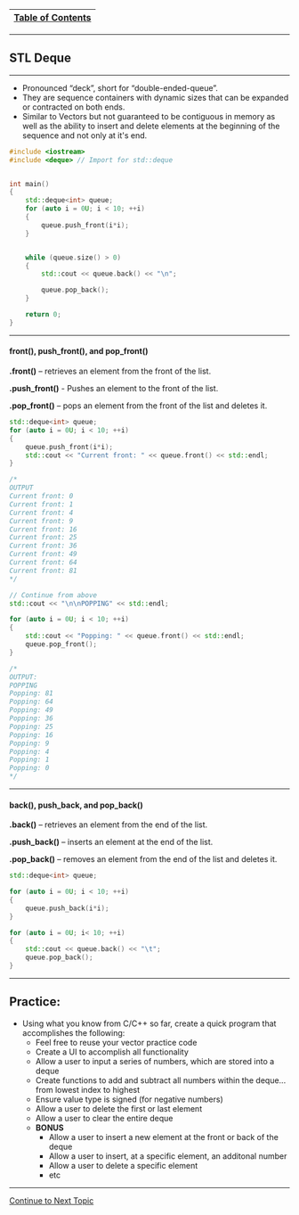|[Table of Contents](/00-Table-of-Contents.md)|
|---|

---

## STL Deque

---

* Pronounced “deck”, short for “double-ended-queue”.
* They are sequence containers with dynamic sizes that can be expanded or contracted on both ends.
* Similar to Vectors but not guaranteed to be contiguous in memory as well as the ability to insert and delete elements at the beginning of the sequence and not only at it's end. 

```cpp
#include <iostream>
#include <deque> // Import for std::deque


int main()
{
    std::deque<int> queue;
    for (auto i = 0U; i < 10; ++i)
    {
        queue.push_front(i*i);
    }


    while (queue.size() > 0)
    {
        std::cout << queue.back() << "\n";

        queue.pop_back();
    }

    return 0;
}
```

---

#### front\(\), push\_front\(\), and pop\_front\(\)

**.front\(\)** – retrieves an element from the front of the list.

**.push\_front\(\)** - Pushes an element to the front of the list.

**.pop\_front\(\)** – pops an element from the front of the list and deletes it.

```cpp
std::deque<int> queue;
for (auto i = 0U; i < 10; ++i)
{
    queue.push_front(i*i);
    std::cout << "Current front: " << queue.front() << std::endl;
}

/*
OUTPUT
Current front: 0
Current front: 1
Current front: 4
Current front: 9
Current front: 16
Current front: 25
Current front: 36
Current front: 49
Current front: 64
Current front: 81
*/
```

```cpp
// Continue from above
std::cout << "\n\nPOPPING" << std::endl;

for (auto i = 0U; i < 10; ++i)
{
    std::cout << "Popping: " << queue.front() << std::endl;
    queue.pop_front();
}

/*
OUTPUT:
POPPING
Popping: 81
Popping: 64
Popping: 49
Popping: 36
Popping: 25
Popping: 16
Popping: 9
Popping: 4
Popping: 1
Popping: 0
*/
```

---

#### back\(\), push\_back, and pop\_back\(\)

**.back\(\)** – retrieves an element from the end of the list.

**.push\_back\(\)** – inserts an element at the end of the list.

**.pop\_back\(\)** – removes an element from the end of the list and deletes it.

```cpp
std::deque<int> queue;

for (auto i = 0U; i < 10; ++i)
{
	queue.push_back(i*i);
}

for (auto i = 0U; i< 10; ++i)
{
	std::cout << queue.back() << "\t";
	queue.pop_back();
}
```

---


## Practice: 

* Using what you know from C/C++ so far, create a quick program that accomplishes the following:
    * Feel free to reuse your vector practice code
    * Create a UI to accomplish all functionality
    * Allow a user to input a series of numbers, which are stored into a deque
    * Create functions to add and subtract all numbers within the deque... from lowest index to highest
    * Ensure value type is signed (for negative numbers)
    * Allow a user to delete the first or last element
    * Allow a user to clear the entire deque
    * **BONUS**
        * Allow a user to insert a new element at the front or back of the deque
        * Allow a user to insert, at a specific element, an additonal number
        * Allow a user to delete a specific element
        * etc
	
---

<a href="https://github.com/CyberTrainingUSAF/10-Archive/blob/master/IQT-CPP_Programming/ch02_Cpp_STL/2.07_stl-linked-lists.md" > Continue to Next Topic </a>
